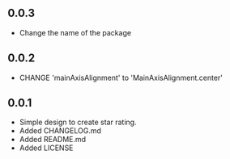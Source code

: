 ## 0.0.3

* Change the name of the package

## 0.0.2

* CHANGE 'mainAxisAlignment' to 'MainAxisAlignment.center'

## 0.0.1

* Simple design to create star rating.
* Added CHANGELOG.md
* Added README.md
* Added LICENSE
